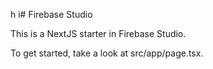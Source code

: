 h
i# Firebase Studio

This is a NextJS starter in Firebase Studio.

To get started, take a look at src/app/page.tsx.
